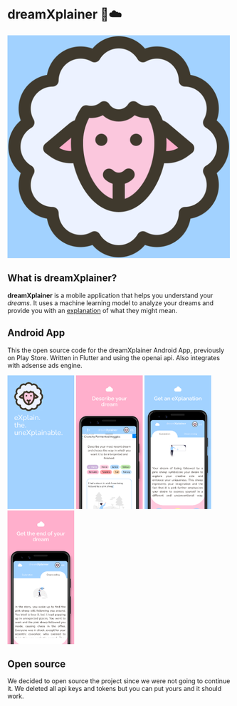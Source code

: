 # dreamXplainer 🐑☁️

![Logo](./logo.png)

## What is dreamXplainer?

**dreamXplainer** is a mobile application that helps you understand your _dreams_. It uses a machine learning model to analyze your dreams and provide you with an  <ins>explanation</ins> of what they might mean.


## Android App

This the open source code for the dreamXplainer Android App, previously on Play Store. Written in Flutter and using the openai api. Also integrates with adsense ads engine.

<p float="center">
  <img src="./screenshots/1.png" width="150" />
  <img src="./screenshots/2.png" width="150" /> 
  <img src="./screenshots/3.png" width="150" />
  <img src="./screenshots/4.png" width="150" />
</p>

## Open source

We decided to open source the project since we were not going to continue it. We deleted all api keys and tokens but you can put yours and it should work.

